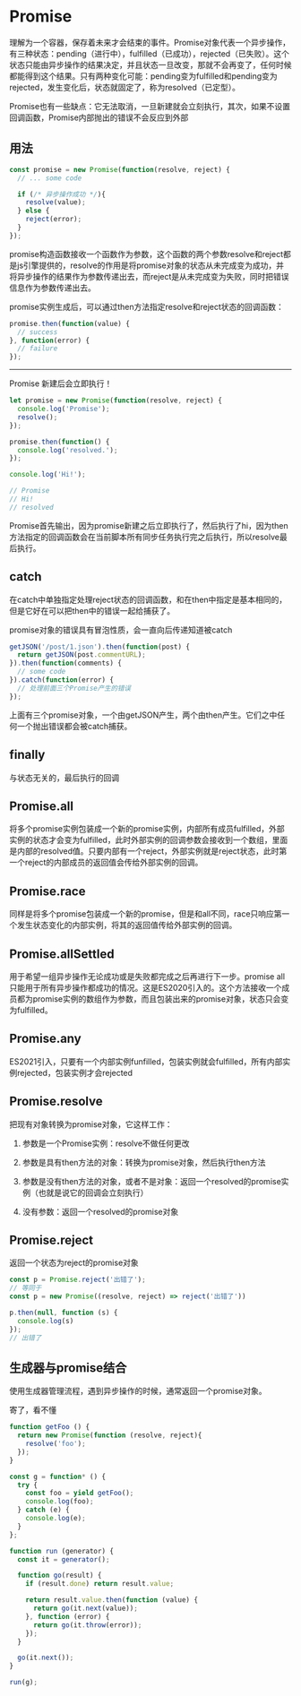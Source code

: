 # Promise

理解为一个容器，保存着未来才会结束的事件。Promise对象代表一个异步操作，有三种状态：pending（进行中），fulfilled（已成功），rejected（已失败）。这个状态只能由异步操作的结果决定，并且状态一旦改变，那就不会再变了，任何时候都能得到这个结果。只有两种变化可能：pending变为fulfilled和pending变为rejected，发生变化后，状态就固定了，称为resolved（已定型）。

Promise也有一些缺点：它无法取消，一旦新建就会立刻执行，其次，如果不设置回调函数，Promise内部抛出的错误不会反应到外部

## 用法

```js
const promise = new Promise(function(resolve, reject) {
  // ... some code

  if (/* 异步操作成功 */){
    resolve(value);
  } else {
    reject(error);
  }
});
```

promise构造函数接收一个函数作为参数，这个函数的两个参数resolve和reject都是js引擎提供的，resolve的作用是将promise对象的状态从未完成变为成功，并将异步操作的结果作为参数传递出去，而reject是从未完成变为失败，同时把错误信息作为参数传递出去。

promise实例生成后，可以通过then方法指定resolve和reject状态的回调函数：

```js
promise.then(function(value) {
  // success
}, function(error) {
  // failure
});
```

---

Promise 新建后会立即执行！

```js
let promise = new Promise(function(resolve, reject) {
  console.log('Promise');
  resolve();
});

promise.then(function() {
  console.log('resolved.');
});

console.log('Hi!');

// Promise
// Hi!
// resolved
```

Promise首先输出，因为promise新建之后立即执行了，然后执行了hi，因为then方法指定的回调函数会在当前脚本所有同步任务执行完之后执行，所以resolve最后执行。

## catch

在catch中单独指定处理reject状态的回调函数，和在then中指定是基本相同的，但是它好在可以把then中的错误一起给捕获了。

promise对象的错误具有冒泡性质，会一直向后传递知道被catch

```js
getJSON('/post/1.json').then(function(post) {
  return getJSON(post.commentURL);
}).then(function(comments) {
  // some code
}).catch(function(error) {
  // 处理前面三个Promise产生的错误
});
```

上面有三个promise对象，一个由getJSON产生，两个由then产生。它们之中任何一个抛出错误都会被catch捕获。

## finally

与状态无关的，最后执行的回调

## Promise.all

将多个promise实例包装成一个新的promise实例，内部所有成员fulfilled，外部实例的状态才会变为fulfilled，此时外部实例的回调参数会接收到一个数组，里面是内部的resolved值。只要内部有一个reject，外部实例就是reject状态，此时第一个reject的内部成员的返回值会传给外部实例的回调。

## Promise.race

同样是将多个promise包装成一个新的promise，但是和all不同，race只响应第一个发生状态变化的内部实例，将其的返回值传给外部实例的回调。

## Promise.allSettled

用于希望一组异步操作无论成功或是失败都完成之后再进行下一步。promise all只能用于所有异步操作都成功的情况。这是ES2020引入的。这个方法接收一个成员都为promise实例的数组作为参数，而且包装出来的promise对象，状态只会变为fulfilled。

## Promise.any

ES2021引入，只要有一个内部实例funfilled，包装实例就会fulfilled，所有内部实例rejected，包装实例才会rejected

## Promise.resolve

把现有对象转换为promise对象，它这样工作：

1. 参数是一个Promise实例：resolve不做任何更改

2. 参数是具有then方法的对象：转换为promise对象，然后执行then方法

3. 参数是没有then方法的对象，或者不是对象：返回一个resolved的promise实例（也就是说它的回调会立刻执行）

4. 没有参数：返回一个resolved的promise对象

   

## Promise.reject

返回一个状态为reject的promise对象

```js
const p = Promise.reject('出错了');
// 等同于
const p = new Promise((resolve, reject) => reject('出错了'))

p.then(null, function (s) {
  console.log(s)
});
// 出错了
```



## 生成器与promise结合

使用生成器管理流程，遇到异步操作的时候，通常返回一个promise对象。

寄了，看不懂

```js
function getFoo () {
  return new Promise(function (resolve, reject){
    resolve('foo');
  });
}

const g = function* () {
  try {
    const foo = yield getFoo();
    console.log(foo);
  } catch (e) {
    console.log(e);
  }
};

function run (generator) {
  const it = generator();

  function go(result) {
    if (result.done) return result.value;

    return result.value.then(function (value) {
      return go(it.next(value));
    }, function (error) {
      return go(it.throw(error));
    });
  }

  go(it.next());
}

run(g);
```

